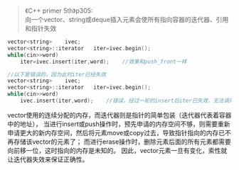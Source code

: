 >《C++ primer 5th》p305:
<br>向一个vector、string或deque插入元素会使所有指向容器的迭代器、引用和指针失效<br>
```cpp
vector<string>    ivec;
vector<string>::iterator   iter=ivec.begin();
while(cin>>word)
    iter=ivec.insert(iter,word);    //效果和push_front一样

//以下是错误的，因为此时iter已经失效
vector<string>    ivec;
vector<string>::iterator   iter=ivec.begin();
while(cin>>word)
    ivec.insert(iter,word);    //错误，经过一轮的insert后iter已失效，无法调用
```
vector使用的连续分配的内存，而迭代器则是指针的简单包装（迭代器代表着容器中的地址），
当进行insert或push操作时，预先申请的内存空间不够，则需要重新申请更大的新内存空间，然后将元素move或copy过去，导致指针指向的内存已不再存储该vector的元素了；
而进行erase操作时，删除元素后面的所有元素都需要向前移一位，这时指向的内存是未知的。
因此，vector元素一旦有变化，索性就让迭代器失效来保证正确性。
